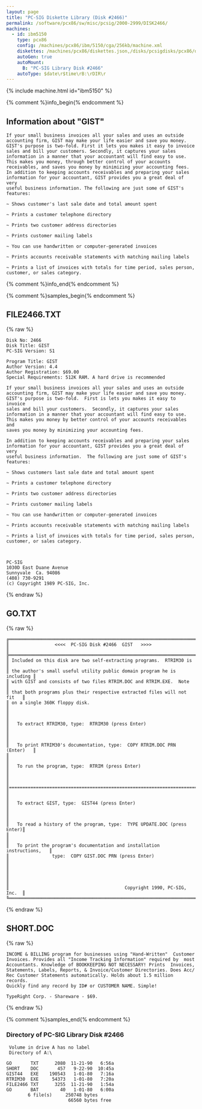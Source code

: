 ```yaml
---
layout: page
title: "PC-SIG Diskette Library (Disk #2466)"
permalink: /software/pcx86/sw/misc/pcsig/2000-2999/DISK2466/
machines:
  - id: ibm5150
    type: pcx86
    config: /machines/pcx86/ibm/5150/cga/256kb/machine.xml
    diskettes: /machines/pcx86/diskettes.json,/disks/pcsigdisks/pcx86/diskettes.json
    autoGen: true
    autoMount:
      B: "PC-SIG Library Disk #2466"
    autoType: $date\r$time\rB:\rDIR\r
---
```


{% include machine.html id="ibm5150" %}

{% comment %}info_begin{% endcomment %}

## Information about "GIST"

    If your small business invoices all your sales and uses an outside
    accounting firm, GIST may make your life easier and save you money.
    GIST's purpose is two-fold. First it lets you makes it easy to invoice
    sales and bill your customers. Secondly, it captures your sales
    information in a manner that your accountant will find easy to use.
    This makes you money, through better control of your accounts
    receivables, and saves you money by minimizing your accounting fees.
    In addition to keeping accounts receivables and preparing your sales
    information for your accountant, GIST provides you a great deal of very
    useful business information. The following are just some of GIST's
    features:
    
    ~ Shows customer's last sale date and total amount spent
    
    ~ Prints a customer telephone directory
    
    ~ Prints two customer address directories
    
    ~ Prints customer mailing labels
    
    ~ You can use handwritten or computer-generated invoices
    
    ~ Prints accounts receivable statements with matching mailing labels
    
    ~ Prints a list of invoices with totals for time period, sales person,
    customer, or sales category.
{% comment %}info_end{% endcomment %}

{% comment %}samples_begin{% endcomment %}

## FILE2466.TXT

{% raw %}
```
Disk No: 2466                                                           
Disk Title: GIST                                                        
PC-SIG Version: S1                                                      
                                                                        
Program Title: GIST                                                     
Author Version: 4.4                                                     
Author Registration: $69.00                                             
Special Requirements: 512K RAM. A hard drive is recommended             
                                                                        
If your small business invoices all your sales and uses an outside      
accounting firm, GIST may make your life easier and save you money.     
GIST's purpose is two-fold.  First is lets you makes it easy to invoice 
sales and bill your customers.  Secondly, it captures your sales        
information in a manner that your accountant will find easy to use.     
This makes you money by better control of your accounts receivables and 
saves you money by minimizing your accounting fees.                     
                                                                        
In addition to keeping accounts receivables and preparing your sales    
information for your accountant, GIST provides you a great deal of very 
useful business information.  The following are just some of GIST's     
features:                                                               
                                                                        
~ Shows customers last sale date and total amount spent                 
                                                                        
~ Prints a customer telephone directory                                 
                                                                        
~ Prints two customer address directories                               
                                                                        
~ Prints customer mailing labels                                        
                                                                        
~ You can use handwritten or computer-generated invoices               
                                                                        
~ Prints accounts receivable statements with matching mailing labels    
                                                                        
~ Prints a list of invoices with totals for time period, sales person, 
customer, or sales category.                                            
                                                                        
                                                                        
                                                                        
PC-SIG                                                                  
1030D East Duane Avenue                                                 
Sunnyvale  Ca. 94086                                                    
(408) 730-9291                                                          
(c) Copyright 1989 PC-SIG, Inc.                                         
```
{% endraw %}

## GO.TXT

{% raw %}
```
╔═════════════════════════════════════════════════════════════════════════╗
║                 <<<<  PC-SIG Disk #2466  GIST   >>>>                    ║
╠═════════════════════════════════════════════════════════════════════════╣
║ Included on this disk are two self-extracting programs.  RTRIM30 is     ║
║ the author's small useful utility public domain program he is including ║
║ with GIST and consists of two files RTRIM.DOC and RTRIM.EXE.  Note      ║
║ that both programs plus their respective extracted files will not fit   ║
║ on a single 360K floppy disk.                                           ║
║                                                                         ║
║   To extract RTRIM30, type:  RTRIM30 (press Enter)                      ║
║                                                                         ║
║   To print RTRIM30's documentation, type:  COPY RTRIM.DOC PRN (Enter)   ║
║                                                                         ║
║   To run the program, type:  RTRIM (press Enter)                        ║
║                                                                         ║
║=========================================================================║
║                                                                         ║
║   To extract GIST, type:  GIST44 (press Enter)                          ║
║                                                                         ║
║   To read a history of the program, type:  TYPE UPDATE.DOC (press Enter)║
║                                                                         ║
║   To print the program's documentation and installation instructions,   ║
║                type:  COPY GIST.DOC PRN (press Enter)                   ║
║                                                                         ║
║                                                                         ║
║                                           Copyright 1990, PC-SIG, Inc.  ║
╚═════════════════════════════════════════════════════════════════════════╝
```
{% endraw %}

## SHORT.DOC

{% raw %}
```
INCOME & BILLING program for businesses using "Hand-Written"  Customer
Invoices. Provides all "Income Tracking Information" required by  most
Accountants. Knowledge of BOOKKEEPING NOT NECESSARY! Prints  Invoices,
Statements, Labels, Reports, & Invoice/Customer Directories. Does Acc/
Rec Customer Statements automatically. Holds about 1.5 million records.
Quickly find any record by ID# or CUSTOMER NAME. Simple!

TypeRight Corp. - Shareware - $69.
```
{% endraw %}

{% comment %}samples_end{% endcomment %}

### Directory of PC-SIG Library Disk #2466

     Volume in drive A has no label
     Directory of A:\

    GO       TXT      2080  11-21-90   6:56a
    SHORT    DOC       457   9-22-90  10:45a
    GIST44   EXE    190543   1-01-80   7:16a
    RTRIM30  EXE     54373   1-01-80   7:20a
    FILE2466 TXT      3255  11-21-90   1:54a
    GO       BAT        40   1-01-80   6:00a
            6 file(s)     250748 bytes
                           66560 bytes free
